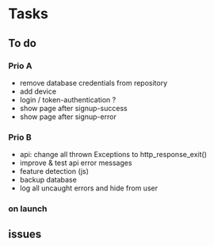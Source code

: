 # Tasks

## To do

### Prio A

- remove database credentials from repository
- add device
- login / token-authentication ?
- show page after signup-success
- show page after signup-error

### Prio B

- api: change all thrown Exceptions to http_response_exit()
- improve & test api error messages
- feature detection (js)
- backup database
- log all uncaught errors and hide from user

### on launch

## issues
